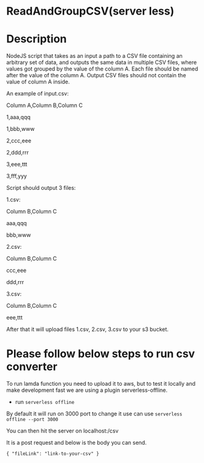 # ReadAndGroupCSV(server less)

# Description

NodeJS script that takes as an input a path to a CSV file containing an arbitrary set of data, and outputs the same data in multiple CSV files, where values got grouped by the value of the column A. Each file should be named after the value of the column A. Output CSV files should not contain the value of column A inside.

An example of input.csv:

Column A,Column B,Column C

1,aaa,qqq

1,bbb,www

2,ccc,eee

2,ddd,rrr

3,eee,ttt

3,fff,yyy

Script should output 3 files:

1.csv:

Column B,Column C

aaa,qqq

bbb,www

2.csv:

Column B,Column C

ccc,eee

ddd,rrr

3.csv:

Column B,Column C

eee,ttt

After that it will upload files 1.csv, 2.csv, 3.csv to your s3 bucket.

# Please follow below steps to run csv converter

To run lamda function you need to upload it to aws, but to test it locally and make development fast we are using a plugin serverless-offline. 
 

- run `serverless offline` 

By default it will run on 3000 port to change it use can use
`serverless offline --port 3000`

You can then hit the server on localhost:<your-port>/csv

It is a post request and below is the body you can send.

`{
    "fileLink": "link-to-your-csv"
}`

